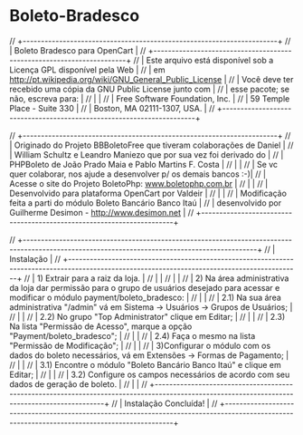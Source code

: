 Boleto-Bradesco
===============

// +----------------------------------------------------------------------+
// | Boleto Bradesco para OpenCart                                        |
// +----------------------------------------------------------------------+
// | Este arquivo está disponível sob a Licença GPL disponível pela Web   |
// | em http://pt.wikipedia.org/wiki/GNU_General_Public_License           |
// | Você deve ter recebido uma cópia da GNU Public License junto com     |
// | esse pacote; se não, escreva para:                                   |
// |                                                                      |
// | Free Software Foundation, Inc.                                       |
// | 59 Temple Place - Suite 330                                          |
// | Boston, MA 02111-1307, USA.                                          |
// +----------------------------------------------------------------------+

// +----------------------------------------------------------------------+
// | Originado do Projeto BBBoletoFree que tiveram colaborações de Daniel |
// | William Schultz e Leandro Maniezo que por sua vez foi derivado do    |
// | PHPBoleto de João Prado Maia e Pablo Martins F. Costa                |
// |                                                                      |
// | Se vc quer colaborar, nos ajude a desenvolver p/ os demais bancos :-)|
// | Acesse o site do Projeto BoletoPhp: www.boletophp.com.br             |
// |                                                                      |
// | Desenvolvido para plataforma OpenCart por Valdeir                    |
// |                                                                      |
// | Modificação feita a parti do módulo Boleto Bancário Banco Itaú       |
// | desenvolvido por Guilherme Desimon - http://www.desimon.net          |
// +----------------------------------------------------------------------+

// +----------------------------------------------------------------------------------------------------------------------------------------------+
// | Instalação                                                                                                                                   |
// +----------------------------------------------------------------------------------------------------------------------------------------------+
// | 1) Extrair para a raiz da loja.                                                                                                              |
// |                                                                                                                                              |
// |                                                                                                                                              |
// | 2) Na área administrativa da loja dar permissão para o grupo de usuários desejado para acessar e modificar o módulo payment/boleto_bradesco: |
// |                                                                                                                                              |
// | 2.1) Na sua área administrativa "/admin" vá em Sistema -> Usuários -> Grupos de Usuários;                                                    |
// |                                                                                                                                              |
// | 2.2) No grupo "Top Administrator" clique em Editar;                                                                                          |
// |                                                                                                                                              |
// | 2.3) Na lista "Permissão de Acesso", marque a opção "Payment/boleto_bradesco";                                                               |
// |                                                                                                                                              |
// | 2.4) Faça o mesmo na lista "Permissão de Modificação";                                                                                       |
// |                                                                                                                                              |
// | 3)Configurar o módulo com os dados do boleto necessários, vá em Extensões -> Formas de Pagamento;                                            |
// |                                                                                                                                              |
// | 3.1) Encontre o módulo "Boleto Bancário Banco Itaú" e clique em Editar;                                                                      |
// |                                                                                                                                              |
// | 3.2) Configure os campos necessários de acordo com seu dados de geração de boleto.                                                           |
// |                                                                                                                                              |
// +----------------------------------------------------------------------------------------------------------------------------------------------+
// | Instalação Concluída!                                                                                                                        |
// +----------------------------------------------------------------------------------------------------------------------------------------------+